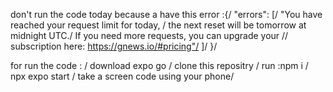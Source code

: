 don't run the code today because a have this error :{/
  "errors": [/
    "You have reached your request limit for today, /
    the next reset will be tomorrow at midnight UTC./
    If you need more requests, you can upgrade your //
    subscription here: https://gnews.io/#pricing"/
  ]/
}/

for run the code : /
download expo go /
clone this repositry /
run :npm i /
    npx expo start /
take a screen code using your phone/
